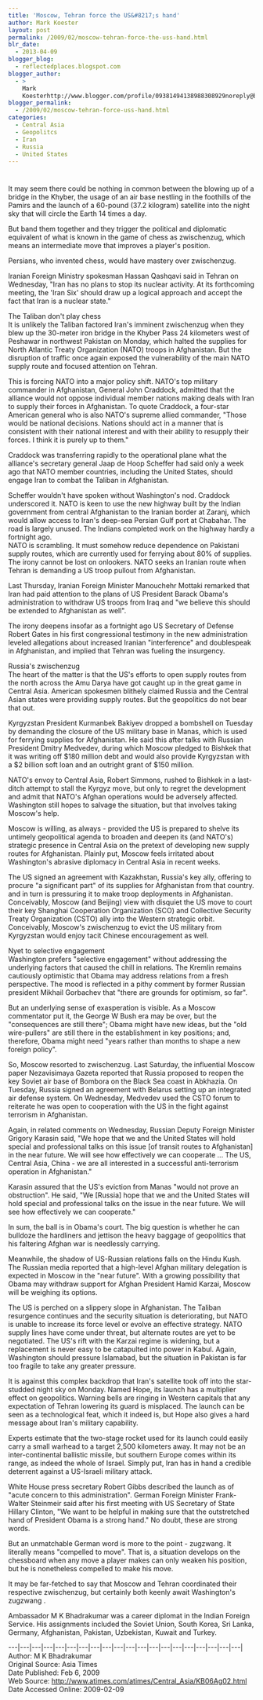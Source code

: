 ```yaml
---
title: 'Moscow, Tehran force the US&#8217;s hand'
author: Mark Koester
layout: post
permalink: /2009/02/moscow-tehran-force-the-uss-hand.html
blr_date:
  - 2013-04-09
blogger_blog:
  - reflectedplaces.blogspot.com
blogger_author:
  - >
    Mark
    Koesterhttp://www.blogger.com/profile/09381494138988308929noreply@blogger.com
blogger_permalink:
  - /2009/02/moscow-tehran-force-uss-hand.html
categories:
  - Central Asia
  - Geopolitcs
  - Iran
  - Russia
  - United States
---
```

# 

It may seem there could be nothing in common between the blowing up of a bridge in the Khyber, the usage of an air base nestling in the foothills of the Pamirs and the launch of a 60-pound (37.2 kilogram) satellite into the night sky that will circle the Earth 14 times a day.

But band them together and they trigger the political and diplomatic equivalent of what is known in the game of chess as zwischenzug, which means an intermediate move that improves a player's position.

Persians, who invented chess, would have mastery over zwischenzug.

Iranian Foreign Ministry spokesman Hassan Qashqavi said in Tehran on Wednesday, "Iran has no plans to stop its nuclear activity. At its forthcoming meeting, the 'Iran Six' should draw up a logical approach and accept the fact that Iran is a nuclear state."

The Taliban don't play chess  
It is unlikely the Taliban factored Iran's imminent zwischenzug when they blew up the 30-meter iron bridge in the Khyber Pass 24 kilometers west of Peshawar in northwest Pakistan on Monday, which halted the supplies for North Atlantic Treaty Organization (NATO) troops in Afghanistan. But the disruption of traffic once again exposed the vulnerability of the main NATO supply route and focused attention on Tehran.

This is forcing NATO into a major policy shift. NATO's top military commander in Afghanistan, General John Craddock, admitted that the alliance would not oppose individual member nations making deals with Iran to supply their forces in Afghanistan. To quote Craddock, a four-star American general who is also NATO's supreme allied commander, "Those would be national decisions. Nations should act in a manner that is consistent with their national interest and with their ability to resupply their forces. I think it is purely up to them."

Craddock was transferring rapidly to the operational plane what the alliance's secretary general Jaap de Hoop Scheffer had said only a week ago that NATO member countries, including the United States, should engage Iran to combat the Taliban in Afghanistan.

Scheffer wouldn't have spoken without Washington's nod. Craddock underscored it. NATO is keen to use the new highway built by the Indian government from central Afghanistan to the Iranian border at Zaranj, which would allow access to Iran's deep-sea Persian Gulf port at Chabahar. The road is largely unused. The Indians completed work on the highway hardly a fortnight ago.  
NATO is scrambling. It must somehow reduce dependence on Pakistani supply routes, which are currently used for ferrying about 80% of supplies. The irony cannot be lost on onlookers. NATO seeks an Iranian route when Tehran is demanding a US troop pullout from Afghanistan.

Last Thursday, Iranian Foreign Minister Manouchehr Mottaki remarked that Iran had paid attention to the plans of US President Barack Obama's administration to withdraw US troops from Iraq and "we believe this should be extended to Afghanistan as well".

The irony deepens insofar as a fortnight ago US Secretary of Defense Robert Gates in his first congressional testimony in the new administration leveled allegations about increased Iranian "interference" and doublespeak in Afghanistan, and implied that Tehran was fueling the insurgency.

Russia's zwischenzug  
The heart of the matter is that the US's efforts to open supply routes from the north across the Amu Darya have got caught up in the great game in Central Asia. American spokesmen blithely claimed Russia and the Central Asian states were providing supply routes. But the geopolitics do not bear that out.

Kyrgyzstan President Kurmanbek Bakiyev dropped a bombshell on Tuesday by demanding the closure of the US military base in Manas, which is used for ferrying supplies for Afghanistan. He said this after talks with Russian President Dmitry Medvedev, during which Moscow pledged to Bishkek that it was writing off $180 million debt and would also provide Kyrgyzstan with a $2 billion soft loan and an outright grant of $150 million.

NATO's envoy to Central Asia, Robert Simmons, rushed to Bishkek in a last-ditch attempt to stall the Kyrgyz move, but only to regret the development and admit that NATO's Afghan operations would be adversely affected. Washington still hopes to salvage the situation, but that involves taking Moscow's help.

Moscow is willing, as always - provided the US is prepared to shelve its untimely geopolitical agenda to broaden and deepen its (and NATO's) strategic presence in Central Asia on the pretext of developing new supply routes for Afghanistan. Plainly put, Moscow feels irritated about Washington's abrasive diplomacy in Central Asia in recent weeks.

The US signed an agreement with Kazakhstan, Russia's key ally, offering to procure "a significant part" of its supplies for Afghanistan from that country. and in turn is pressuring it to make troop deployments in Afghanistan. Conceivably, Moscow (and Beijing) view with disquiet the US move to court their key Shanghai Cooperation Organization (SCO) and Collective Security Treaty Organization (CSTO) ally into the Western strategic orbit. Conceivably, Moscow's zwischenzug to evict the US military from Kyrgyzstan would enjoy tacit Chinese encouragement as well.

Nyet to selective engagement  
Washington prefers "selective engagement" without addressing the underlying factors that caused the chill in relations. The Kremlin remains cautiously optimistic that Obama may address relations from a fresh perspective. The mood is reflected in a pithy comment by former Russian president Mikhail Gorbachev that "there are grounds for optimism, so far".

But an underlying sense of exasperation is visible. As a Moscow commentator put it, the George W Bush era may be over, but the "consequences are still there"; Obama might have new ideas, but the "old wire-pullers" are still there in the establishment in key positions; and, therefore, Obama might need "years rather than months to shape a new foreign policy".

So, Moscow resorted to zwischenzug. Last Saturday, the influential Moscow paper Nezavisimaya Gazeta reported that Russia proposed to reopen the key Soviet air base of Bombora on the Black Sea coast in Abkhazia. On Tuesday, Russia signed an agreement with Belarus setting up an integrated air defense system. On Wednesday, Medvedev used the CSTO forum to reiterate he was open to cooperation with the US in the fight against terrorism in Afghanistan.

Again, in related comments on Wednesday, Russian Deputy Foreign Minister Grigory Karasin said, "We hope that we and the United States will hold special and professional talks on this issue [of transit routes to Afghanistan] in the near future. We will see how effectively we can cooperate ... The US, Central Asia, China - we are all interested in a successful anti-terrorism operation in Afghanistan."

Karasin assured that the US's eviction from Manas "would not prove an obstruction". He said, "We [Russia] hope that we and the United States will hold special and professional talks on the issue in the near future. We will see how effectively we can cooperate."

In sum, the ball is in Obama's court. The big question is whether he can bulldoze the hardliners and jettison the heavy baggage of geopolitics that his faltering Afghan war is needlessly carrying.

Meanwhile, the shadow of US-Russian relations falls on the Hindu Kush. The Russian media reported that a high-level Afghan military delegation is expected in Moscow in the "near future". With a growing possibility that Obama may withdraw support for Afghan President Hamid Karzai, Moscow will be weighing its options.

The US is perched on a slippery slope in Afghanistan. The Taliban resurgence continues and the security situation is deteriorating, but NATO is unable to increase its force level or evolve an effective strategy. NATO supply lines have come under threat, but alternate routes are yet to be negotiated. The US's rift with the Karzai regime is widening, but a replacement is never easy to be catapulted into power in Kabul. Again, Washington should pressure Islamabad, but the situation in Pakistan is far too fragile to take any greater pressure.

It is against this complex backdrop that Iran's satellite took off into the star-studded night sky on Monday. Named Hope, its launch has a multiplier effect on geopolitics. Warning bells are ringing in Western capitals that any expectation of Tehran lowering its guard is misplaced. The launch can be seen as a technological feat, which it indeed is, but Hope also gives a hard message about Iran's military capability.

Experts estimate that the two-stage rocket used for its launch could easily carry a small warhead to a target 2,500 kilometers away. It may not be an inter-continental ballistic missile, but southern Europe comes within its range, as indeed the whole of Israel. Simply put, Iran has in hand a credible deterrent against a US-Israeli military attack.

White House press secretary Robert Gibbs described the launch as of "acute concern to this administration". German Foreign Minister Frank-Walter Steinmeir said after his first meeting with US Secretary of State Hillary Clinton, "We want to be helpful in making sure that the outstretched hand of President Obama is a strong hand." No doubt, these are strong words.

But an unmatchable German word is more to the point - zugzwang. It literally means "compelled to move". That is, a situation develops on the chessboard when any move a player makes can only weaken his position, but he is nonetheless compelled to make his move.

It may be far-fetched to say that Moscow and Tehran coordinated their respective zwischenzug, but certainly both keenly await Washington's zugzwang .

Ambassador M K Bhadrakumar was a career diplomat in the Indian Foreign Service. His assignments included the Soviet Union, South Korea, Sri Lanka, Germany, Afghanistan, Pakistan, Uzbekistan, Kuwait and Turkey.

\---|\---|\---|\---|\---|\---|\---|\---|\---|\---|\---|\---|\---|\---|\---|\---|\---|\---|\---|\---|  
Author: M K Bhadrakumar  
Original Source: Asia Times  
Date Published: Feb 6, 2009  
Web Source: http://www.atimes.com/atimes/Central_Asia/KB06Ag02.html  
Date Accessed Online: 2009-02-09
